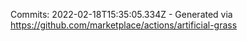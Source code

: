 Commits: 2022-02-18T15:35:05.334Z - Generated via https://github.com/marketplace/actions/artificial-grass
<br>
